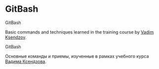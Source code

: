 # GitBash


GitBash

Basic commands and techniques learned in the training course by <a href="https://www.linkedin.com/in/vadim-ksendzov-74099837/">Vadim Ksendzov</a>.</p></p>



<p>GitBash</p>

Основные команды и приемы, изученные в рамках учебного курса <a href="https://www.linkedin.com/in/vadim-ksendzov-74099837/">Вадима Ксендзова</a>.</p>

```bash
